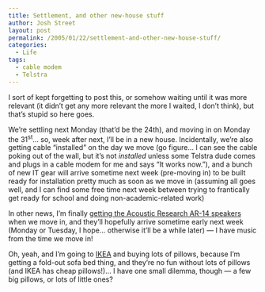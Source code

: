 ```yaml
---
title: Settlement, and other new-house stuff
author: Josh Street
layout: post
permalink: /2005/01/22/settlement-and-other-new-house-stuff/
categories:
  - Life
tags:
  - cable modem
  - Telstra
---
```

I sort of kept forgetting to post this, or somehow waiting until it was more relevant (it didn&#8217;t get any more relevant the more I waited, I don&#8217;t think), but that&#8217;s stupid so here goes.

We&#8217;re settling next Monday (that&#8217;d be the 24th), and moving in on Monday the 31<sup>st</sup>&#8230; so, week after next, I&#8217;ll be in a new house. Incidentally, we&#8217;re also getting cable &#8220;installed&#8221; on the day we move (go figure&#8230; I can see the cable poking out of the wall, but it&#8217;s not *installed* unless some Telstra dude comes and plugs in a cable modem for me and says &#8220;It works now.&#8221;), and a bunch of new IT gear will arrive sometime next week (pre-moving in) to be built ready for installation pretty much as soon as we move in (assuming all goes well, and I can find some free time next week between trying to frantically get ready for school and doing non-academic-related work)

In other news, I&#8217;m finally [getting the Acoustic Research AR-14 speakers][1] when we move in, and they&#8217;ll hopefully arrive sometime early next week (Monday or Tuesday, I hope&#8230; otherwise it&#8217;ll be a while later) &#8212; I have music from the time we move in!

Oh, yeah, and I&#8217;m going to [IKEA][2] and buying lots of pillows, because I&#8217;m getting a fold-out sofa bed thing, and they&#8217;re no fun without lots of pillows (and IKEA has cheap pillows!)&#8230; I have one small dilemma, though &#8212; a few big pillows, or lots of little ones?

 [1]: http://www.joahua.com/blog/2004/10/04/returned
 [2]: http://www.ikea.com.au/